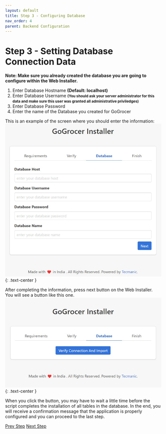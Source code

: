 ```yaml
---
layout: default
title: Step 3 - Configuring Database
nav_order: 4
parent: Backend Configuration
---
```


# Step 3 - Setting Database Connection Data

**Note: Make sure you already created the database you are going to configure within the Web Installer.**

1. Enter Database Hostname **(Default: localhost)**
2. Enter Database Username <small> **(You should ask your server administrator for this data and make sure this user was granted all administrative priviledges)** </small>
3. Enter Database Password 
4. Enter the name of the Database you created for GoGrocer

This is an example of the screen where you should enter the information:
![Requirements Verification Screen](/assets/images/backend_installer/step3.jpeg)
{: .text-center }

After completing the information, press next button on the Web Installer. You will see a button like this one.  
![Requirements Verification Screen](/assets/images/backend_installer/step3_verification.jpeg)
{: .text-center }

When you click the button, you may have to wait a little time before the script completes the installation of all tables in the database. In the end, you will receive a confirmation message that the application is properly configured and you can proceed to the last step.

<p class="text-center">
    <a href="step2.html" class="btn btn-purple">Prev Step</a>
    <a href="step4.html" class="btn btn-purple">Next Step</a>
</p>